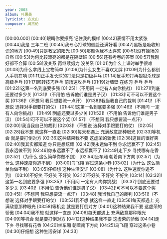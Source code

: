 ```yaml
---
year: 2003
album: 叶惠美
lyricist: 方文山
composer: 周杰伦
---
```

[00:00.000]
[00:40]眼睛你要擦亮 记住我的模样
[00:42]表情不用太紧张
[00:44]我是 三年二班
[00:45]我专心打球的侧脸还满好看
[00:47]黑板是吸收知识的地方
[00:49]只是教室的阳光
[00:50]那颜色我不太喜欢
[00:51]没有操场的自然
[00:53]为何比较漂亮的都是在隔壁班
[00:56]还有考卷的答案
[00:57]我刚好都不会算
[00:58]没关系 再继续努力 没关系
[01:01]为什么上课时举手很难
[01:03]为什么拿线上宝物简单
[01:06]为什么女生不喜欢太胖
[01:09]为什么都别人手机在响
[01:11]正手发长球的打法只是初级乒乓
[01:14]反手短打再狠狠杀球是高级乒乓
[01:17]回转技巧乒乓 前场速攻乒乓
[01:19]对墙壁 在练习 乒乓 乒乓
[01:22]!这第一名到底要多强
[01:25]!（不用问 一定有人向你挑战）
[01:27]!到底还要过多少关
[01:31]!（不用怕 告诉他们谁是男子汉）
[01:33]!可不可以不要这个奖
[01:36]!（不想问 我只想要流一点汗）
[01:38]!我当我自己的裁判
[01:41]!（不想说 选择对手跟要打的仗）
[01:44]!这第一名到底要多强
[01:46]!（不用问 一定有人向你挑战）
[01:49]!到底还要过多少关
[01:52]!（不用怕 告诉他们谁是男子汉）
[01:54]!可不可以不要这个奖
[01:57]!（不想问 我只想要流一点汗）
[02:00]!我当我自己的裁判
[02:03]!（不想说 选择对手跟要打的仗）
[02:05]
[02:28]我不想 就这样一直走
[02:30]每天都遇上 充满敌意那种眼光
[02:33]等机会 就是要打倒对方
[02:36]这种结果我不要 这虚荣的骄傲
[02:38]这目的很好笑
[02:40]我其实都知道 你只是想炫耀
[02:42]我永远做不到 你永远赢不了
[02:45]我永远做不到
[02:46]你永远赢不了 永远都赢不了
[02:49]走下乡 寻找哪有花香
[02:52]（为什么 这么简单你做不到）
[02:54]坐车厢 朝着南下方向
[02:57]（为什么 这种速度你追不到）
[03:00]鸟飞翔 穿过这条小巷
[03:02]（为什么 这么简单你做不到）
[03:05]仔细想 这种生活安详
[03:08]（为什么 这种速度你追不到）
[03:10]不好笑 不好笑 不好笑
[03:12]不好笑 不好笑 不好笑
[03:14]
[03:32]!这第一名到底要多强
[03:35]!（不用问 一定有人向你挑战）
[03:37]!到底还要过多少关
[03:40]!（不用怕 告诉他们谁是男子汉）
[03:42]!可不可以不要这个奖
[03:45]!（不想问 我只想要流一点汗）
[03:48]!我当我自己的裁判
[03:51]!（不想说 选择对手跟要打的仗）
[03:53]我不想 就这样一直走
[03:56]每天都遇上 充满敌意那种眼光
[03:58]等机会 就是要打倒对方
[04:01]这种结果我不要 这虚荣的骄傲
[04:04]我不想 就这样一直走
[04:06]每天都遇上 充满敌意那种眼光
[04:09]等机会 就是要打倒对方
[04:12]这种结果我不要 这虚荣的骄傲
[04:14]走下乡 寻找哪有花香
[04:20]坐车厢 朝着南下方向
[04:25]鸟飞翔 穿过这条小巷
[04:30]仔细想 这种生活安详
[04:33]